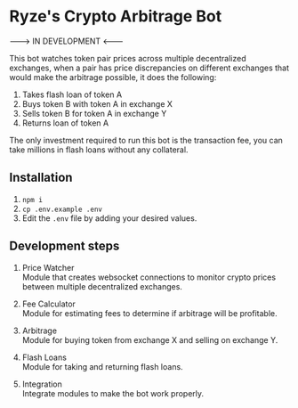 # Ryze's Crypto Arbitrage Bot

---> IN DEVELOPMENT <---

This bot watches token pair prices across multiple decentralized exchanges,
when a pair has price discrepancies on different exchanges that would
make the arbitrage possible, it does the following:

1. Takes flash loan of token A
2. Buys token B with token A in exchange X
3. Sells token B for token A in exchange Y
4. Returns loan of token A

The only investment required to run this bot is the transaction fee,
you can take millions in flash loans without any collateral.

## Installation

1. `npm i`
2. `cp .env.example .env`
3. Edit the `.env` file by adding your desired values.

## Development steps
 
1. Price Watcher  
Module that creates websocket connections to monitor crypto prices between
multiple decentralized exchanges.

2. Fee Calculator   
Module for estimating fees to determine if arbitrage will be profitable.  

3. Arbitrage  
Module for buying token from exchange X and selling on exchange Y.
 
4. Flash Loans  
Module for taking and returning flash loans.

5. Integration  
Integrate modules to make the bot work properly.
